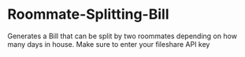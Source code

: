 # Roommate-Splitting-Bill
Generates a Bill that can be split by two roommates depending on how many days in house.
Make sure to enter your fileshare API key 
